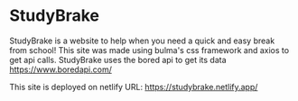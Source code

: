 # StudyBrake
StudyBrake is a website to help when you need a quick and easy break from school! This site was made using bulma's css framework and axios to get api calls. 
StudyBrake uses the bored api to get its data https://www.boredapi.com/

This site is deployed on netlify
URL: https://studybrake.netlify.app/
